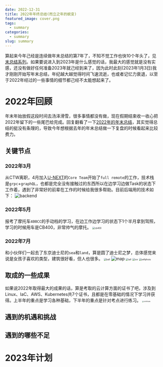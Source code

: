 ```yaml
---
date: 2022-12-31
title: 2022年年终总结(而立之年的蜕变)
featured_image: cover.png
tags:
  - summary
categories:
  - summary
slug: summary
---
```

算起来今年己经是连续做年末总结的第7年了，不知不觉工作也快10个年头了，见[末总结系列](https://blog.xiaomo.info/categories/summary/)。如果要说进入到2023年是什么感觉的话，我最大的感觉就是没有实感，还没有做好任何准备2023年就己经到来了，因为此时此刻(2023年1月3日)我才刚刚开始写年末总结，年纪越大越觉得时间飞速流逝，也或者记忆力衰退，以至于2022年经过的一些事情的细节都己经不太能想起来了。

###### <!-- more -->

# 2022年回顾
年末年始放假这段时间去汤泽滑雪，很多事情都没有做，现在假期结束收一收心把2022年留下的一些尾巴给完成。回复翻看了一下[2022年的年末总结](https://blog.xiaomo.info/2021/summary)，其实觉得总结的挺没有条理的，导致今年想根据去年的年末总结做一下复盘的时候看起来比较费力。
## 关键节点
### 2022年3月
从CTW离职，4月加入[U-NEXT](https://github.com/u-next)的`Core Team`开始了`full remote`的工作，技术栈是`grpc`+`graphQL`，也都是完全没有接触过的东西所以在边学习边做Task的状态下工作着，遇到了非常好的前辈在工作的时候给我很多帮助。目前后端用的技术如下：
![backend](backend.png)

### 2022年5月
报考了摩托车`400CC`的手动档的学习，在边工作边学习的状态下1个半月拿到驾照，学习的时候用车是CB400，非常帅气的摩托。
<img src="bike.png" alt="cb400" style="zoom: 50%;" />

### 2022年7月
和小伙伴们一起去了东京迪士尼的`sea`和`land`，算是圆了迪士尼之梦，总体感觉来说是女孩子喜欢的类型，建筑很好看，但人也很多。
<img src="ball.png" alt="ball" style="zoom: 50%;" />
![map](map.png)
<img src="tall.png" alt="tall" style="zoom:50%;" />
<img src="ice.png" alt="ice" style="zoom:50%;" />
<img src="selfphoto.png" alt="selfphoto" style="zoom:50%;" />

## 取成的一些成果
如果说2022年取得最大的成果的话，算是考取的云计算方面的证书了吧，涉及到Linux、IaC、AWS、Kubernetes共7个证书，且都是在零基础的情况下学习并获得。上半年的重点是学习各种基础，下半年的重点是针对考点进行练习。
<img src="certificate.jpg" alt="certificate" style="zoom: 33%;" />


## 遇到的机遇和挑战

## 遇到的哪些不足

# 2023年计划
